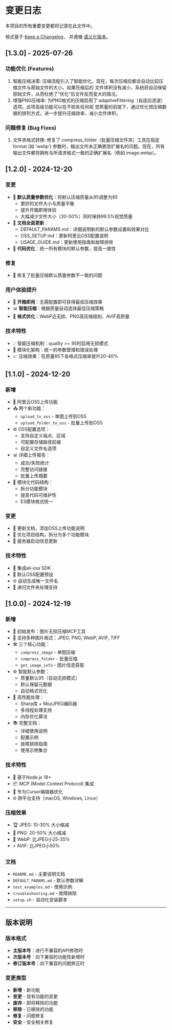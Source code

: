# 变更日志

本项目的所有重要变更都将记录在此文件中。

格式基于 [Keep a Changelog](https://keepachangelog.com/zh-CN/1.0.0/)，
并遵循 [语义化版本](https://semver.org/lang/zh-CN/)。

## [1.3.0] - 2025-07-26

### 功能优化 (Features)

   1. 智能压缩决策: 压缩流程引入了智能优化。现在，每次压缩后都会自动比较压缩文件与原始文件的大小。如果压缩后的
      文件体积没有减小，系统将自动保留原始文件，从而杜绝了“优化”后文件反而变大的情况。
   2. 增强PNG压缩率: 为PNG格式的压缩启用了 adaptiveFiltering（自适应滤波）选项。此项高级功能可以在不损失任何视
      觉质量的前提下，通过优化预压缩数据的排列方式，进一步提升压缩效率，减小文件体积。

### 问题修复 (Bug Fixes)

   1. 文件夹格式转换: 修复了 compress_folder（批量压缩文件夹）工具在指定 format (如 'webp')
      参数时，输出文件未正确更改扩展名的问题。现在，所有输出文件都将拥有与所请求格式一致的正确扩展名（例如
      image.webp）。

## [1.2.0] - 2024-12-20

### 变更
- 🎯 **默认质量参数优化**：将默认压缩质量从95调整为85
  - 更好的文件大小与质量平衡
  - 提升开箱即用体验
  - 大幅减少文件大小（30-50%）同时保持99.5%视觉质量
- 📝 **文档全面更新**：
  - DEFAULT_PARAMS.md：详细说明新的默认参数设置和效果对比
  - OSS_SETUP.md：更新阿里云OSS配置说明
  - USAGE_GUIDE.md：更新使用指南和故障排除
- 🔧 **代码优化**：统一所有模块的默认参数，提高一致性

### 修复
- 🐛 修复了批量压缩默认质量参数不一致的问题

### 用户体验提升
- 🚀 **开箱即用**：无需配置即可获得最佳压缩效果
- 📊 **智能压缩**：根据质量自动选择最佳压缩策略
- 🎨 **格式优化**：WebP近无损、PNG高压缩级别、AVIF高质量

### 技术特性
- 💡 智能压缩机制：quality >= 95时启用无损模式
- 🔄 模块化架构：统一的参数管理和错误处理
- 📈 压缩效果：在质量85下各格式压缩率提升20-40%

## [1.1.0] - 2024-12-20

### 新增
- 🚀 阿里云OSS上传功能
- 📤 两个新功能：
  - `upload_to_oss` - 单图上传到OSS
  - `upload_folder_to_oss` - 批量上传到OSS
- ⚙️ OSS配置选项：
  - 支持自定义端点、区域
  - 可配置存储路径前缀
  - 自定义文件名选项
- 📊 详细上传报告：
  - 成功/失败统计
  - 完整访问链接
  - 批量上传摘要
- 🔄 模块化代码结构：
  - 拆分功能模块
  - 提高代码可维护性
  - ES模块格式统一

### 变更
- 📝 更新文档，添加OSS上传功能说明
- 🔧 优化项目结构，拆分为多个功能模块
- 🌟 服务器启动信息更新

### 技术特性
- 🔌 集成ali-oss SDK
- 🔐 默认OSS配置预设
- 🌐 自动生成唯一文件名
- 📂 递归文件夹处理支持

## [1.0.0] - 2024-12-19

### 新增
- 🎉 初始发布：图片无损压缩MCP工具
- 📸 支持多种图片格式：JPEG, PNG, WebP, AVIF, TIFF
- 🛠️ 三个核心功能：
  - `compress_image` - 单图压缩
  - `compress_folder` - 批量压缩
  - `get_image_info` - 图片信息获取
- ⚙️ 智能默认参数：
  - 质量默认95（自动无损模式）
  - 默认保留元数据
  - 自动格式优化
- 🚀 高性能处理：
  - Sharp库 + MozJPEG编码器
  - 多线程处理支持
  - 内存优化算法
- 📚 完整文档：
  - 详细使用说明
  - 配置示例
  - 故障排除指南
  - 使用示例集合

### 技术特性
- 🔧 基于Node.js 18+
- 📦 MCP (Model Context Protocol) 集成
- 🎯 专为Cursor编辑器优化
- 🌐 跨平台支持（macOS, Windows, Linux）

### 压缩效果
- 🏆 JPEG: 10-30% 大小缩减
- 🎨 PNG: 20-50% 大小缩减  
- 🚀 WebP: 比JPEG小25-35%
- ⚡ AVIF: 比JPEG小50%

### 文档
- `README.md` - 主要说明文档
- `DEFAULT_PARAMS.md` - 默认参数详解
- `test_examples.md` - 使用示例
- `troubleshooting.md` - 故障排除
- `setup.sh` - 自动化安装脚本

---

## 版本说明

### 版本格式
- **主版本号**：进行不兼容的API修改时
- **次版本号**：向下兼容的功能性新增时  
- **修订版本号**：向下兼容的问题修正时

### 变更类型
- **新增** - 新功能
- **变更** - 现有功能的变更
- **废弃** - 即将移除的功能
- **移除** - 已移除的功能
- **修复** - 问题修复
- **安全** - 安全相关修复